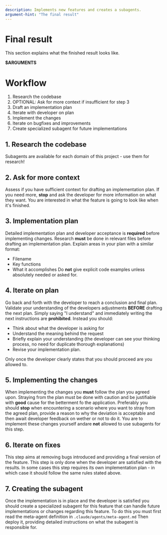 ```yaml
---
description: Implements new features and creates a subagents.
argument-hint: "The final result"
---
```



# Final result

This section explains what the finished result looks like.

**$ARGUMENTS**


# Workflow


1. Research the codebase
2. OPTIONAL: Ask for more context if insufficient for step 3
3. Draft an implementation plan
4. Iterate with developer on plan
5. Implement the changes
6. Iterate on bugfixes and improvements
7. Create specialized subagent for future implementations



## 1. Research the codebase

Subagents are available for each domain of this project - use them for research!


## 2. Ask for more context

Assess if you have sufficient context for drafting an implementation plan.
If you need more, **stop** and ask the developer for more information on what they want.
You are interested in what the feature is going to look like when it's finished.


## 3. Implementation plan

Detailed implementation plan and developer acceptance is **required** before implementing changes.
Research **must** be done in relevant files before drafting an implementation plan.
Explain areas in your plan with a similar format:
- Filename
- Key functions
- What it accomplishes
Do **not** give explicit code examples unless absolutely needed or asked for.


## 4. Iterate on plan

Go back and forth with the developer to reach a conclusion and final plan.
Validate your understanding of the developers adjustments **BEFORE** drafting the next plan.
Simply saying "I understand" and immediately writing the next instructions are **prohibited**.
Instead you should:
- Think about what the developer is asking for
- Understand the meaning behind the request
- Briefly explain your understanding (the developer can see your thinking process, no need for duplicate thorough explanations)
- Revise your implementation plan.

Only once the developer clearly states that you should proceed are you allowed to.


## 5. Implementing the changes

When implementing the changes you **must** follow the plan you agreed upon.
Straying from the plan must be done with caution and be justifiable with **good** cause for the betterment fo the application.
Preferably you should **stop** when encountering a scenario where you want to stray from the agreed plan, provide a reason to why the deviation is acceptable and then await developer feedback on wether or not to do it.
You are to implement these changes yourself andare **not** allowed to use subagents for this step.


## 6. Iterate on fixes

This step aims at removing bugs introduced and providing a final version of the feature.
This step is only done when the developer are satisfied with the results.
In some cases this step requires its own implementation plan - in which case it should follow the same rules stated above.



## 7. Creating the subagent

Once the implementation is in place and the developer is satisfied you should create a specialized subagent for this feature that can handle future implementations or changes regarding this feature.
To do this you must first read the meta-agent definition in `.claude/agents/meta-agent.md`
Then deploy it, providing detailed instructions on what the subagent is responsible for.
